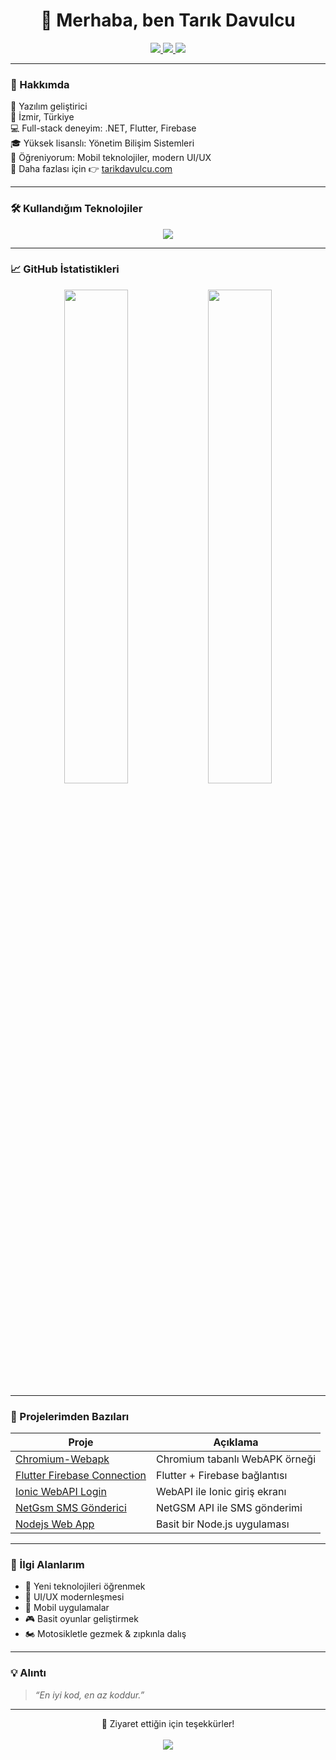 <h1 align="center">👋 Merhaba, ben Tarık Davulcu</h1>

<p align="center">
  <a href="https://www.tarikdavulcu.com" target="_blank">
    <img src="https://img.shields.io/badge/Web%20Site-Visit-1f8acb?style=for-the-badge&logo=google-chrome&logoColor=white" />
  </a>
  <a href="mailto:hello@tarikdavulcu.com" target="_blank">
    <img src="https://img.shields.io/badge/Eposta-Gönder-e63946?style=for-the-badge&logo=gmail&logoColor=white" />
  </a>
  <a href="https://x.com/tarikdavulcu" target="_blank">
    <img src="https://img.shields.io/badge/X-Twitter-000000?style=for-the-badge&logo=twitter&logoColor=white" />
  </a>
</p>

---

### 🚀 Hakkımda

🎯 Yazılım geliştirici <br>
📍 İzmir, Türkiye <br>
💻 Full-stack deneyim: .NET, Flutter, Firebase <br>
🎓 Yüksek lisanslı: Yönetim Bilişim Sistemleri <br>
🧠 Öğreniyorum: Mobil teknolojiler, modern UI/UX <br>
📖 Daha fazlası için 👉 [tarikdavulcu.com](https://www.tarikdavulcu.com)

---

### 🛠️ Kullandığım Teknolojiler

<p align="center">
  <img src="https://skillicons.dev/icons?i=dotnet,cs,flutter,firebase,js,mysql,git,react,ts,next,vite,supabase" />
</p>

---

### 📈 GitHub İstatistikleri

<p align="center">
  <img src="https://github-readme-stats.vercel.app/api?username=tarikdavulcu&show_icons=true&theme=tokyonight" width="45%" />
  <img src="https://github-readme-stats.vercel.app/api/top-langs/?username=tarikdavulcu&layout=compact&theme=tokyonight" width="45%" />
</p>

---

### 📌 Projelerimden Bazıları

| Proje | Açıklama |
|-------|----------|
| [Chromium-Webapk](https://github.com/tarikdavulcu/Chromium-Webapk) | Chromium tabanlı WebAPK örneği |
| [Flutter Firebase Connection](https://github.com/tarikdavulcu/flutter-firebase-cloudstore-connection) | Flutter + Firebase bağlantısı |
| [Ionic WebAPI Login](https://github.com/tarikdavulcu/Ionic_Login_with_webApi) | WebAPI ile Ionic giriş ekranı |
| [NetGsm SMS Gönderici](https://github.com/tarikdavulcu/NetGsmSmsSend) | NetGSM API ile SMS gönderimi |
| [Nodejs Web App](https://github.com/tarikdavulcu/Nodejs_Web_App) | Basit bir Node.js uygulaması |

---

### 🌱 İlgi Alanlarım

- 🚀 Yeni teknolojileri öğrenmek
- 🎯 UI/UX modernleşmesi
- 📲 Mobil uygulamalar
- 🎮 Basit oyunlar geliştirmek
- 🏍️ Motosikletle gezmek & zıpkınla dalış

---

### 💡 Alıntı

> *“En iyi kod, en az koddur.”*

---

<p align="center">
  🙌 Ziyaret ettiğin için teşekkürler!  
  <br><br>
  <img src="https://komarev.com/ghpvc/?username=tarikdavulcu&label=Profil%20Ziyaretleri&color=0e75b6&style=flat" />
</p>
